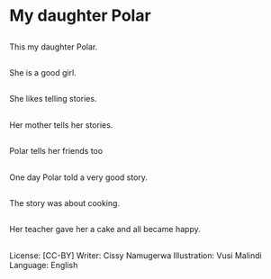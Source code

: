 # My daughter Polar

##
This my daughter Polar.

##
She is a good girl.

##
She likes telling stories.

##
Her mother tells her stories.

##
Polar tells her friends too

##
One day Polar told a very good
story.

##
The story was about
cooking.

##
Her teacher gave her a
cake and all became
happy.

##
License: [CC-BY]
Writer: Cissy Namugerwa
Illustration: Vusi Malindi
Language: English
